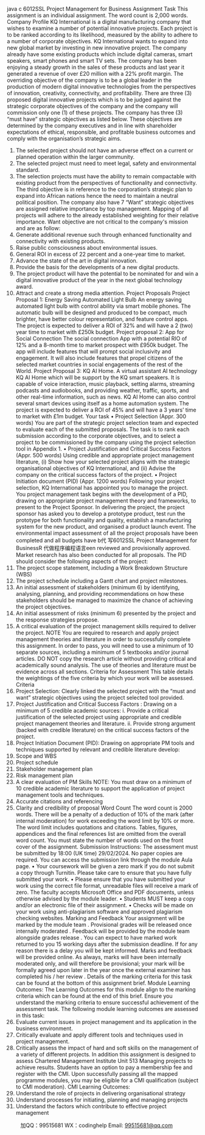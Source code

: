 java c
6012SSL 
Project Management for Business 
Assignment Task 
This assignment is an individual assignment. The word count is 2,000 words.
Company Profile 
KQ International is a digital manufacturing company that wishes to examine a number of potential innovative projects. Each project is to be ranked according to its likelihood, measured by the ability to adhere to a number of corporate objectives. KQ International wants to expand into new global market by investing in new innovative project. The company already have some existing products which include digital cameras, smart speakers, smart phones and smart TV sets. The company has been enjoying a steady growth in the sales of these products and last year it generated a revenue of over £20 million with a 22% profit margin.
The overriding objective of the company is to be a global leader in the production of modern digital innovative technologies from the perspectives of innovation, creativity, connectivity, and profitability.
There are three (3) proposed digital innovative projects which is to be judged against the strategic corporate objectives of the company and the company will commission only one (1) of these projects.
The company has three (3) “must have” strategic objectives as listed below. These objectives are determined by the company executives and in line with shareholder expectations of ethical, responsible, and profitable business outcomes and comply with the organisation’s strategic aims.
1. The selected project should not have an adverse effect on a current or planned operation within the larger community.
2. The selected project must need to meet legal, safety and environmental standard.
3. The selection projects must have the ability to remain compactable with existing product from the perspectives of functionality and connectivity.
The third objective is in reference to the corporation’s strategic plan to expand into African nations hence the need to maintain a neutral political position.
The company also have 7 “Want” strategic objectives are assigned relative importance by top management. Mapping of all projects will adhere to the already established weighting for their relative importance. Want objective are not critical to the company's mission and are as follow:
1. Generate additional revenue such through enhanced functionality and connectivity with existing products.
2. Raise public consciousness about environmental issues.
3. General ROI in excess of 22 percent and a one-year time to market.
4. Advance the state of the art in digital innovation.
5. Provide the basis for the developments of a new digital products.
6. The project product will have the potential to be nominated for and win a digital innovative product of the year in the next global technology award.
7. Attract and create a strong media attention.
Project Proposals 
Project Proposal 1: Energy Saving Automated Light Bulb
An energy saving automated light bulb with control ability via smart mobile phones. The automatic bulb will be designed and produced to be compact, much brighter, have better colour representation, and feature control apps. The project is expected to deliver a ROI of 32% and will have a 2 (two) year time to market with £250k budget.
Project proposal 2: App for Social Connection
The social connection App with a potential RIO of 12% and a 8-month time to market prospect with £950k budget. The app will include features that will prompt social inclusivity and engagement. It will also include features that propel citizens of the selected market countries in social engagements of the rest of the World.
Project Proposal 3: KQ AI Home.
A virtual assistant AI technology KQ AI Home which will be support by the KQ smart speakers. It is capable of voice interaction, music playback, setting alarms, streaming podcasts and audiobooks, and providing weather, traffic, sports, and other real-time information, such as news. KQ AI Home can also control several smart devices using itself as a home automation system. The project is expected to deliver a ROI of 45% and will have a 3 years’ time to market with £1m budget.
Your task 
• Project Selection (Appr. 300 words)
You are part of the strategic project selection team and expected to evaluate each of the submitted proposals. The task is to rank each submission according to the corporate objectives, and to select a project to be commissioned by the company using the project selection tool in Appendix 1.
• Project Justification and Critical Success Factors (Appr. 500 words)
Using credible and appropriate project management literature,
(i) Show how your selected project aligns with the strategic organisational objectives of KQ International, and
(ii) Advise the company on the critical success factors of the project.
• Project Initiation document (PID) (Appr. 1200 words)
Following your project selection, KQ International has appointed you to manage the project. You project management task begins with the development of a PID, drawing on appropriate project management theory and frameworks, to present to the Project Sponsor. In delivering the project, the project sponsor has asked you to develop a prototype product, test run the prototype for both functionality and quality, establish a manufacturing system for the new product, and organised a product launch event.
The environmental impact assessment of all the project proposals have been completed and all budgets have b代 写6012SSL Project Management for BusinessR
代做程序编程语言een reviewed and provisionally approved. Market research has also been conducted for all proposals.
The PID should consider the following aspects of the project:
1. The project scope statement, including a Work Breakdown Structure (WBS)
2. The project schedule including a Gantt chart and project milestones.
3. An initial assessment of stakeholders (minimum 6) by identifying, analysing, planning, and providing recommendations on how these stakeholders should be managed to maximize the chance of achieving the project objectives.
4. An initial assessment of risks (minimum 6) presented by the project and the response strategies propose.
5. A critical evaluation of the project management skills required to deliver the project.
NOTE
You are required to research and apply project management theories and literature in order to successfully complete this assignment. In order to pass, you will need to use a minimum of 10 separate sources, including a minimum of 5 textbooks and/or journal articles. DO NOT copy the research article without providing critical and academically sound analysis. The use of theories and literature must be evidence across all sections.
Criteria for Assessment 
This table details the weightings of the five criteria by which your work will be assessed.
Criteria 
1. Project Selection: Clearly linked the selected project with the “must and want” strategic objectives using the project selected tool provided.
2. Project Justification and Critical Success Factors
: Drawing on a minimum of 5 credible academic sources:
i. Provide a critical justification of the selected project using appropriate and credible project management theories and literature.
ii. Provide strong argument (backed with credible literature) on the critical success factors of the project.
3. Project Initiation Document (PID): Drawing on appropriate PM tools and techniques supported by relevant and credible literature develop:
1. Scope and WBS
2. Project schedule
3. Stakeholder management plan
4. Risk management plan
5. A clear evaluation of PM Skills
NOTE: You must draw on a minimum of 10 credible academic literature to support the application of project management tools and techniques.
4. Accurate citations and referencing
5. Clarity and credibility of proposal
Word Count 
The word count is 2000 words.
There will be a penalty of a deduction of 10% of the mark (after internal moderation) for work exceeding the word limit by 10% or more.
The word limit includes quotations and citations. Tables, figures, appendices and the final references list are omitted from the overall word count. You must state the number of words used on the front cover of the assignment.
Submission Instructions: 
The assessment must be submitted by 18:00 (UK time) 29/02/2024. No paper copies are required.
You can access the submission link through the module Aula page.
• Your coursework will be given a zero mark if you do not submit a copy through Turnitin. Please take care to ensure that you have fully submitted your work.
• Please ensure that you have submitted your work using the correct file format, unreadable files will receive a mark of zero. The faculty accepts Microsoft Office and PDF documents, unless otherwise advised by the module leader.
• Students MUST keep a copy and/or an electronic file of their assignment.
• Checks will be made on your work using anti-plagiarism software and approved plagiarism checking websites.
Marking and Feedback 
Your assignment will be marked by the module team . Provisional grades will be released once internally moderated . Feedback will be provided by the module team alongside grades release .
You can expect to have marked work returned to you 15 working days after the submission deadline. If for any reason there is a delay you will be kept informed. Marks and feedback will be provided online. As always, marks will have been internally moderated only, and will therefore be provisional; your mark will be formally agreed upon later in the year once the external examiner has completed his / her review .
Details of the marking criteria for this task can be found at the bottom of this assignment brief.
Module Learning Outcomes: 
The Learning Outcomes for this module align to the marking criteria which can be found at the end of this brief. Ensure you understand the marking criteria to ensure successful achievement of the assessment task. The following module learning outcomes are assessed in this task:
2. Evaluate current issues in project management and its application in the business environment.
3. Critically evaluate and apply different tools and techniques used in project management.
4. Critically assess the impact of hard and soft skills on the management of a variety of different projects.
In addition this assignment is designed to assess Chartered Management Institute Unit 513 Managing projects to achieve results.
Students have an option to pay a membership fee and register with the CMI. Upon successfully passing all the mapped programme modules, you may be eligible for a CMI qualification (subject to CMI moderation).
CMI Learning Outcomes:
1. Understand the role of projects in delivering organisational strategy
2. Understand processes for initiating, planning and managing projects
3. Understand the factors which contribute to effective project management





         
加QQ：99515681  WX：codinghelp  Email: 99515681@qq.com
